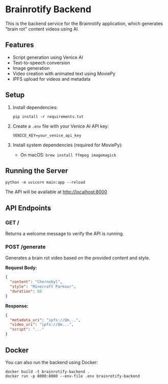 # Brainrotify Backend

This is the backend service for the Brainrotify application, which generates "brain rot" content videos using AI.

## Features

- Script generation using Venice AI
- Text-to-speech conversion
- Image generation
- Video creation with animated text using MoviePy
- IPFS upload for videos and metadata

## Setup

1. Install dependencies:

   ```
   pip install -r requirements.txt
   ```

2. Create a `.env` file with your Venice AI API key:

   ```
   VENICE_KEY=your_venice_api_key
   ```

3. Install system dependencies (required for MoviePy):
   - On macOS: `brew install ffmpeg imagemagick`

## Running the Server

```
python -m uvicorn main:app --reload
```

The API will be available at <http://localhost:8000>

## API Endpoints

### GET /

Returns a welcome message to verify the API is running.

### POST /generate

Generates a brain rot video based on the provided content and style.

**Request Body:**

```json
{
  "content": "Chernobyl",
  "style": "Minecraft Parkour",
  "duration": 60
}
```

**Response:**

```json
{
  "metadata_uri": "ipfs://Qm...",
  "video_uri": "ipfs://Qm...",
  "script": "..."
}
```

## Docker

You can also run the backend using Docker:

```
docker build -t brainrotify-backend .
docker run -p 8000:8000 --env-file .env brainrotify-backend
```
